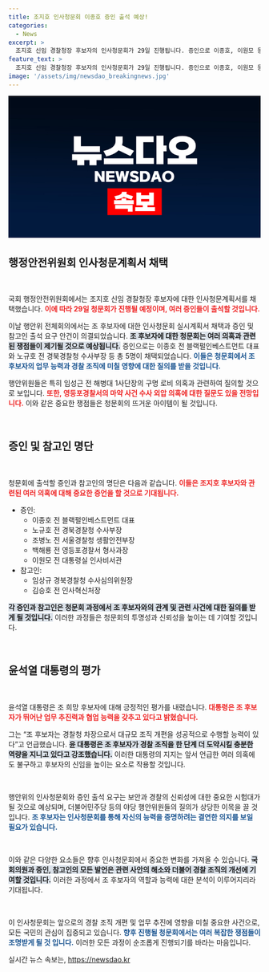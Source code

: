 ```yaml
---
title: 조지호 인사청문회 이종호 증인 출석 예상!
categories:
  - News
excerpt: >
  조지호 신임 경찰청장 후보자의 인사청문회가 29일 진행됩니다. 증인으로 이종호, 이원모 등 5명이 출석하며, 마약 사건 외압 의혹이 주요 쟁점으로 떠오르고 있습니다. 과연 조 후보자는 이러한 의혹을 어떻게 해명할까요?
feature_text: >
  조지호 신임 경찰청장 후보자의 인사청문회가 29일 진행됩니다. 증인으로 이종호, 이원모 등 5명이 출석하며, 마약 사건 외압 의혹이 주요 쟁점으로 떠오르고 있습니다. 과연 조 후보자는 이러한 의혹을 어떻게 해명할까요?
image: '/assets/img/newsdao_breakingnews.jpg'
---
```


<p><img src="/assets/img/newsdao_breakingnews.jpg" alt="implanttips 속보" /></p>

<h2 data-ke-size="size26">행정안전위원회 인사청문계획서 채택</h2>

<p data-ke-size="size16">&nbsp;</p>

<p>국회 행정안전위원회에서는 조지호 신임 경찰청장 후보자에 대한 인사청문계획서를 채택했습니다. <b><span style="color: #ee2323;">이에 따라 29일 청문회가 진행될 예정이며, 여러 증인들이 출석할 것입니다.</span></b> </p>

<p>이날 행안위 전체회의에서는 조 후보자에 대한 인사청문회 실시계획서 채택과 증인 및 참고인 출석 요구 안건이 의결되었습니다. <b><span style="background-color: #21538527;">조 후보자에 대한 청문회는 여러 의혹과 관련된 쟁점들이 제기될 것으로 예상됩니다.</span></b> 증인으로는 이종호 전 블랙펄인베스트먼트 대표와 노규호 전 경북경찰청 수사부장 등 총 5명이 채택되었습니다. <b><span style="color: #1a5490;">이들은 청문회에서 조 후보자의 업무 능력과 경찰 조직에 미칠 영향에 대한 질의를 받을 것입니다.</span></b></p>

<p>행안위원들은 특히 임성근 전 해병대 1사단장의 구명 로비 의혹과 관련하여 질의할 것으로 보입니다. <b><span style="color: #ee2323;">또한, 영등포경찰서의 마약 사건 수사 외압 의혹에 대한 질문도 있을 전망입니다.</span></b> 이와 같은 중요한 쟁점들은 청문회의 뜨거운 아이템이 될 것입니다. </p>

<p data-ke-size="size16">&nbsp;</p>

<h2 data-ke-size="size26">증인 및 참고인 명단</h2>

<p data-ke-size="size16">&nbsp;</p>

<p>청문회에 출석할 증인과 참고인의 명단은 다음과 같습니다. <b><span style="color: #ee2323;">이들은 조지호 후보자와 관련된 여러 의혹에 대해 중요한 증언을 할 것으로 기대됩니다.</span></b></p>

<ul>
  <li>증인:
    <ul>
      <li>이종호 전 블랙펄인베스트먼트 대표</li>
      <li>노규호 전 경북경찰청 수사부장</li>
      <li>조병노 전 서울경찰청 생활안전부장</li>
      <li>백해룡 전 영등포경찰서 형사과장</li>
      <li>이원모 전 대통령실 인사비서관</li>
    </ul>
  </li>
  <li>참고인:
    <ul>
      <li>임상규 경북경찰청 수사심의위원장</li>
      <li>김승호 전 인사혁신처장</li>
    </ul>
  </li>
</ul>

<p><b><span style="background-color: #21538527;">각 증인과 참고인은 청문회 과정에서 조 후보자와의 관계 및 관련 사건에 대한 질의를 받게 될 것입니다.</span></b> 이러한 과정들은 청문회의 투명성과 신뢰성을 높이는 데 기여할 것입니다.</p>

<p data-ke-size="size16">&nbsp;</p>

<h2 data-ke-size="size26">윤석열 대통령의 평가</h2>

<p data-ke-size="size16">&nbsp;</p>

<p>윤석열 대통령은 조 희망 후보자에 대해 긍정적인 평가를 내렸습니다. <b><span style="color: #ee2323;">대통령은 조 후보자가 뛰어난 업무 추진력과 협업 능력을 갖추고 있다고 밝혔습니다.</span></b> </p>

<p>그는 “조 후보자는 경찰청 차장으로서 대규모 조직 개편을 성공적으로 수행할 능력이 있다”고 언급했습니다. <b><span style="background-color: #21538527;">윤 대통령은 조 후보자가 경찰 조직을 한 단계 더 도약시킬 충분한 역량을 지니고 있다고 강조했습니다.</span></b> 이러한 대통령의 지지는 앞서 언급한 여러 의혹에도 불구하고 후보자의 신임을 높이는 요소로 작용할 것입니다. </p>

<p data-ke-size="size16">&nbsp;</p>

<p>행안위의 인사청문회와 증인 출석 요구는 보안과 경찰의 신뢰성에 대한 중요한 시험대가 될 것으로 예상되며, 더불어민주당 등의 야당 행안위원들의 질의가 상당한 이목을 끌 것입니다. <b><span style="color: #1a5490;">조 후보자는 인사청문회를 통해 자신의 능력을 증명하려는 결연한 의지를 보일 필요가 있습니다.</span></b> </p>

<p data-ke-size="size16">&nbsp;</p>

<p>이와 같은 다양한 요소들은 향후 인사청문회에서 중요한 변화를 가져올 수 있습니다. <b><span style="background-color: #21538527;">국회의원과 증인, 참고인의 모든 발언은 관련 사안의 해소와 더불어 경찰 조직의 개선에 기여할 것입니다.</span></b> 이러한 과정에서 조 후보자의 역할과 능력에 대한 분석이 이루어지리라 기대됩니다. </p>

<p data-ke-size="size16">&nbsp;</p>

<p>이 인사청문회는 앞으로의 경찰 조직 개편 및 업무 추진에 영향을 미칠 중요한 사건으로, 모든 국민의 관심이 집중되고 있습니다. <b><span style="color: #1a5490;">향후 진행될 청문회에서는 여러 복잡한 쟁점들이 조명받게 될 것 입니다.</span></b> 이러한 모든 과정이 순조롭게 진행되기를 바라는 마음입니다.</p>
실시간 뉴스 속보는, <a href="https://newsdao.kr" rel="dofollow">https://newsdao.kr</a>


